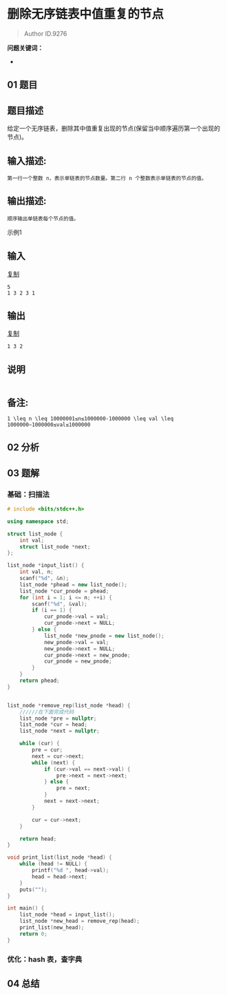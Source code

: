 # 删除无序链表中值重复的节点
> Author ID.9276 

**问题关键词：**

- 

## 01 题目

## 题目描述

给定一个无序链表，删除其中值重复出现的节点(保留当中顺序遍历第一个出现的节点)。

## 输入描述:

```
第一行一个整数 n，表示单链表的节点数量。第二行 n 个整数表示单链表的节点的值。
```

## 输出描述:

```
顺序输出单链表每个节点的值。
```

示例1

## 输入

[复制](javascript:void(0);)

```
5
1 3 2 3 1
```

## 输出

[复制](javascript:void(0);)

```
1 3 2
```

## 说明

```

```

## 备注:

```
1 \leq n \leq 10000001≤n≤1000000-1000000 \leq val \leq 1000000−1000000≤val≤1000000
```

## 02 分析



## 03 题解

### 基础：扫描法

```c++
# include <bits/stdc++.h>

using namespace std;

struct list_node {
    int val;
    struct list_node *next;
};

list_node *input_list() {
    int val, n;
    scanf("%d", &n);
    list_node *phead = new list_node();
    list_node *cur_pnode = phead;
    for (int i = 1; i <= n; ++i) {
        scanf("%d", &val);
        if (i == 1) {
            cur_pnode->val = val;
            cur_pnode->next = NULL;
        } else {
            list_node *new_pnode = new list_node();
            new_pnode->val = val;
            new_pnode->next = NULL;
            cur_pnode->next = new_pnode;
            cur_pnode = new_pnode;
        }
    }
    return phead;
}


list_node *remove_rep(list_node *head) {
    //////在下面完成代码
    list_node *pre = nullptr;
    list_node *cur = head;
    list_node *next = nullptr;

    while (cur) {
        pre = cur;
        next = cur->next;
        while (next) {
            if (cur->val == next->val) {
                pre->next = next->next;
            } else {
                pre = next;
            }
            next = next->next;
        }

        cur = cur->next;
    }

    return head;
}

void print_list(list_node *head) {
    while (head != NULL) {
        printf("%d ", head->val);
        head = head->next;
    }
    puts("");
}

int main() {
    list_node *head = input_list();
    list_node *new_head = remove_rep(head);
    print_list(new_head);
    return 0;
}
```



### 优化：hash 表，查字典



## 04 总结

